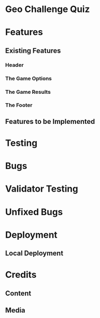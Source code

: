 # Geo Challenge Quiz

# Features

## Existing Features

### Header

### The Game Options

### The Game Results

### The Footer

## Features to be Implemented

# Testing

# Bugs

# Validator Testing

# Unfixed Bugs

# Deployment

## Local Deployment

# Credits

## Content

## Media